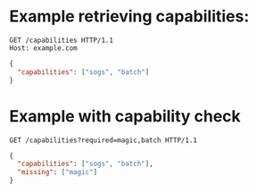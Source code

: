 # Example retrieving capabilities:

```http
GET /capabilities HTTP/1.1
Host: example.com
```

```json
{
  "capabilities": ["sogs", "batch"]
}
```

# Example with capability check

```http
GET /capabilities?required=magic,batch HTTP/1.1
```

```json
{
  "capabilities": ["sogs", "batch"],
  "missing": ["magic"]
}
```
